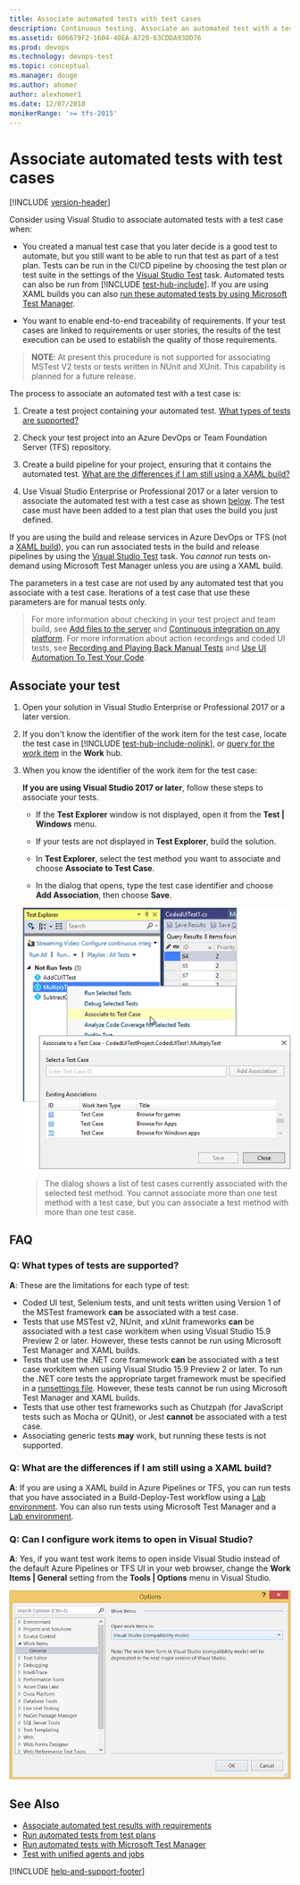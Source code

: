 ```yaml
---
title: Associate automated tests with test cases
description: Continuous testing. Associate an automated test with a test case using Microsoft Test Manager and Azure DevOps with a build or release pipeline
ms.assetid: 606679F2-1604-40EA-A720-63CDDA93DD76
ms.prod: devops
ms.technology: devops-test
ms.topic: conceptual
ms.manager: douge
ms.author: ahomer
author: alexhomer1
ms.date: 12/07/2018
monikerRange: '>= tfs-2015'
---
```


# Associate automated tests with test cases

[!INCLUDE [version-header](_shared/version-vs-only.md)] 

Consider using Visual Studio to associate automated tests with a test case when:

* You created a manual test case that you later decide is a good test
  to automate, but you still want to be able to run that test as part of a test plan.
  Tests can be run in the CI/CD pipeline by choosing the test plan or test suite
  in the settings of the [Visual Studio Test](../pipelines/tasks/test/vstest.md) task.
  Automated tests can also be run from [!INCLUDE [test-hub-include](_shared/test-hub-include.md)].
  If you are using XAML builds you can also
  [run these automated tests by using Microsoft Test Manager](mtm/run-automated-tests-with-microsoft-test-manager.md).

* You want to enable end-to-end traceability of requirements.
  If your test cases are linked to requirements or user stories,
  the results of the test execution can be used to establish the quality of those requirements. 

> **NOTE**: At present this procedure is not supported for associating MSTest V2 tests or tests written in NUnit and XUnit.
> This capability is planned for a future release. 

The process to associate an automated test with a test case is:

1. Create a test project containing your automated test.
   [What types of tests are supported?](#test-types)

1. Check your test project into an Azure DevOps or Team
   Foundation Server (TFS) repository.

1. Create a build pipeline for your project, ensuring that it
   contains the automated test.
   [What are the differences if I am still using a XAML build?](#xaml-build)

1. Use Visual Studio Enterprise or Professional 2017 or a later version to associate the automated
   test with a test case as shown [below](#add-test). The test case must have
   been added to a test plan that uses the build you just defined. 

If you are using the build and release services in
Azure DevOps or TFS (not a [XAML build](#xaml-build)), you can run associated tests in the 
build and release pipelines by using the
[Visual Studio Test](../pipelines/tasks/test/vstest.md) task.
You _cannot_ run tests on-demand using Microsoft Test Manager unless you are using a XAML build. 

The parameters in a test case are not used by any automated test that
you associate with a test case. Iterations of a test case that use these
parameters are for manual tests only.

> For more information about checking in your test project and team build, see
[Add files to the server](../repos/tfvc/add-files-server.md)
and [Continuous integration on any platform](../pipelines/overview.md).
For more information about action recordings and coded UI tests, see 
[Recording and Playing Back Manual Tests](mtm/record-play-back-manual-tests.md)
and [Use UI Automation To Test Your Code](https://docs.microsoft.com/visualstudio/test/use-ui-automation-to-test-your-code).

<a name="add-test"></a>
## Associate your test  

1. Open your solution in Visual Studio Enterprise or Professional 2017 or a later version.

1. If you don't know the identifier of the work item for the test case,
   locate the test case in [!INCLUDE [test-hub-include-nolink](_shared/test-hub-include-nolink.md)], or [query for the work item](../boards/queries/using-queries.md) in the **Work** hub. 

1. When you know the identifier of the work item for the test case:

   **If you are using Visual Studio 2017 or later**, follow these steps to associate your tests.

   - If the **Test Explorer** window is not displayed, open it from the **Test | Windows** menu.

   - If your tests are not displayed in **Test Explorer**, build the solution.

   - In **Test Explorer**, select the test method you want to associate and choose **Associate to Test Case**.

   - In the dialog that opens, type the test case identifier and choose **Add Association**, then choose **Save**.

   ![Associate Automation With Test Case](_img/associate-automated-test-with-test-case/test-explorer-associate.png)

   > The dialog shows a list of test cases currently associated with the selected test method.
   You cannot associate more than one test method with a test case, but you can associate a
   test method with more than one test case. 

<a name="test-plan"></a>

## FAQ

<a name="test-types"></a>
### Q: What types of tests are supported?

**A**: These are the limitations for each type of test:

* Coded UI test, Selenium tests, and unit tests written using
  Version 1 of the MSTest framework **can** be associated with a test case.
* Tests that use MSTest v2, NUnit, and xUnit frameworks **can** be associated
  with a test case workitem when using Visual Studio 15.9 Preview 2 or later.
  However, these tests cannot be run using Microsoft Test Manager and XAML builds.
* Tests that use the .NET core framework **can** be associated with a test case
  workitem when using Visual Studio 15.9 Preview 2 or later.
  To run the .NET core tests the appropriate target framework must be specified
  in a [runsettings file](https://docs.microsoft.com/visualstudio/test/configure-unit-tests-by-using-a-dot-runsettings-file).
  However, these tests cannot be run using Microsoft Test Manager and XAML builds.
* Tests that use other test frameworks such as Chutzpah (for JavaScript tests
  such as Mocha or QUnit), or Jest **cannot** be associated with a test case.
* Associating generic tests **may** work, but running these tests is not supported.

<a name="xaml-build"></a>
### Q: What are the differences if I am still using a XAML build?

**A**: If you are using a XAML build in Azure Pipelines or TFS, you can run tests
that you have associated in a Build-Deploy-Test workflow using a
[Lab environment](https://docs.microsoft.com/visualstudio/test/lab-management/using-a-lab-environment-for-your-application-lifecycle).
You can also run tests using Microsoft Test Manager and a
[Lab environment](https://docs.microsoft.com/visualstudio/test/lab-management/using-a-lab-environment-for-your-application-lifecycle).

<a name="open-in-vs"></a>
### Q: Can I configure work items to open in Visual Studio?

**A**: Yes, if you want test work items to open inside Visual Studio
instead of the default Azure Pipelines or TFS UI in your web browser,
change the **Work Items | General** setting from the **Tools | Options** menu in Visual Studio.

![Change work item display mode](_img/work-item-compatibility.png)

## See Also

* [Associate automated test results with requirements](associate-automated-results-with-requirements.md)
* [Run automated tests from test plans](run-automated-tests-from-test-hub.md)
* [Run automated tests with Microsoft Test Manager](mtm/run-automated-tests-with-microsoft-test-manager.md)
* [Test with unified agents and jobs](../pipelines/test/set-up-continuous-test-environments-builds.md#unified-agents)

[!INCLUDE [help-and-support-footer](_shared/help-and-support-footer.md)] 
